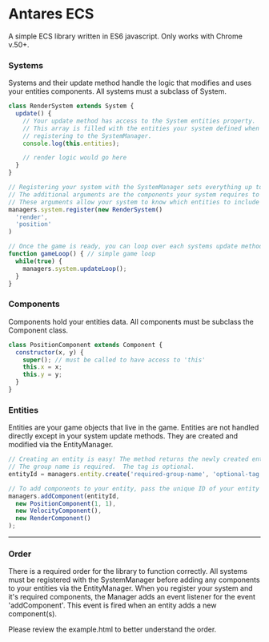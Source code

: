 # Antares ECS

A simple ECS library written in ES6 javascript.  Only works with Chrome v.50+.

### Systems
Systems and their update method handle the logic that modifies and uses your entities components.
All systems must a subclass of System.
```javascript
class RenderSystem extends System {
  update() {
    // Your update method has access to the System entities property.
    // This array is filled with the entities your system defined when
    // registering to the SystemManager.
    console.log(this.entities);

    // render logic would go here
  }
}

// Registering your system with the SystemManager sets everything up to allow your update method to function correctly.
// The additional arguments are the components your system requires to function.
// These arguments allow your system to know which entities to include in the entities property.
managers.system.register(new RenderSystem()
  'render',
  'position'
)

// Once the game is ready, you can loop over each systems update method.
function gameLoop() { // simple game loop
  while(true) {
    managers.system.updateLoop();
  }
}
```

### Components
Components hold your entities data.
All components must be subclass the Component class.
```javascript
class PositionComponent extends Component {
  constructor(x, y) {
    super(); // must be called to have access to 'this'
    this.x = x;
    this.y = y;
  }
}
```

### Entities
Entities are your game objects that live in the game.
Entities are not handled directly except in your system update methods. They are created and modified via the EntityManager.
```javascript
// Creating an entity is easy! The method returns the newly created entities unique ID.
// The group name is required.  The tag is optional.
entityId = managers.entity.create('required-group-name', 'optional-tag');

// To add components to your entity, pass the unique ID of your entity and the components you wish to add.
managers.addComponent(entityId,
  new PositionComponent(1, 1),
  new VelocityComponent(),
  new RenderComponent()
);
```
---
### Order
There is a required order for the library to function correctly.
All systems must be registered with the SystemManager before adding any components to your entities via the EntityManager.
When you register your system and it's required components, the Manager adds an event listener for the event 'addComponent'.
This event is fired when an entity adds a new component(s).

Please review the example.html to better understand the order.
